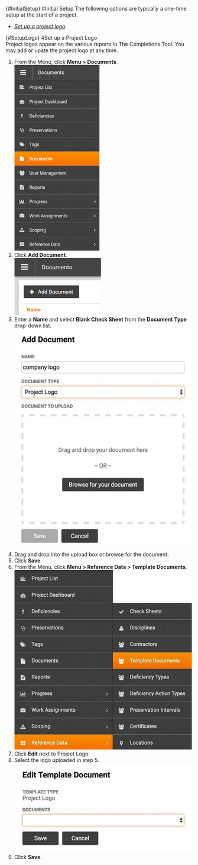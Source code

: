 {#InitialSetup}
#Initial Setup 
The following options are typically a one-time setup at the start of a project.  
- [*Set up a project logo*](#SetupLogo)


{#SetupLogo}
#Set up a Project Logo  
Project logos appear on the various reports in The Completions Tool. You may add or upate the project logo at any time.   
1. From the Menu, click **Menu > Documents**.  
![Menu > Documents](images/MDocs.PNG)
2. Click **Add Document**.  
![Add Document](images\Adddoc.png)
3.  Enter a **Name** and select **Blank Check Sheet** from the **Document Type** drop-down list.    
![Add Document > Check Sheet Template](images/add_project_logo_document.jpg)
4. Drag and drop into the upload box or browse for the document. 
5. Click **Save**.
6. From the Menu, click **Menu > Reference Data > Template Documents**.  
![Menu > Reference Data > Template Documents](images/reference_data_tempate_docs.jpg)
7. Click **Edit** next to Project Logo.
8. Select the logo uploaded in step 5.  
![Select Project Logo](images/select_project_logo.jpg)
7. Click **Save**.
 